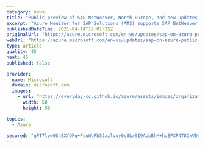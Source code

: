 ```yaml
---
category: news
title: "Public preview of SAP NetWeaver, North Europe, and new updates in cluster monitoring"
excerpt: "Azure Monitor for SAP Solutions (AMS) supports SAP NetWeaver monitoring in public preview, new metrics for high-availability (pacemaker) clusters, and availability in North Europe region. "
publishedDateTime: 2021-04-14T16:01:25Z
originalUrl: "https://azure.microsoft.com/en-us/updates/sap-on-azure-public-preview-of-sap-netweaver-in-north-europe/"
webUrl: "https://azure.microsoft.com/en-us/updates/sap-on-azure-public-preview-of-sap-netweaver-in-north-europe/"
type: article
quality: 45
heat: 45
published: false

provider:
  name: Microsoft
  domain: microsoft.com
  images:
    - url: "https://everyday-cc.github.io/azure/assets/images/organizations/microsoft.com-50x50.jpg"
      width: 50
      height: 50

topics:
  - Azure

secured: "gPT7lpw0ShSXfOPq+FcuWbPb5Jxzlvuy0s8Lw9I9AqbBhM+hqEPXP4T8CxVD3KopapeSsjw/vmAfkpjEaAY6tziVvbMh8gTGYasP4SSnOoLDQtJlgq8DK0+qRYpCYPSIkC72iO47Pl05jbdjOBVOolOhMSfnvxZHfA4suH0eg3WalonSxAjRifqZe4VhxVarVyxvFixfQrjbrsZ9IKvcfo+wqC6XlswDBvJKHu6KaPPlz4zrawUg+fVjc3xxVdEcNVfbKk0T+zMBR1jdk+skFQIJPAiZrxsEjXNacmifec92rA2SF71zJPvKy1mh4dMhPnjwTbZdEPg8hTKkWM30AJlOWlzfM40sGsVX4M4NeYo=;ft62tp9LTx4xGH8//D49fw=="
---
```


